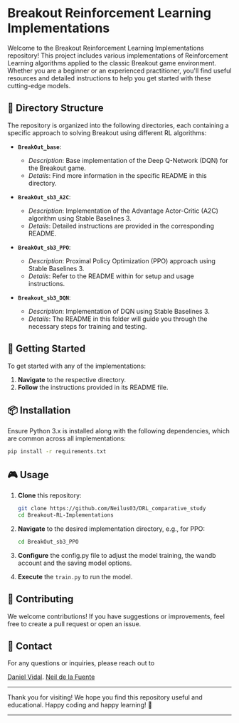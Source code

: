 # Breakout Reinforcement Learning Implementations

Welcome to the Breakout Reinforcement Learning Implementations repository! This project includes various implementations of Reinforcement Learning algorithms applied to the classic Breakout game environment. Whether you are a beginner or an experienced practitioner, you'll find useful resources and detailed instructions to help you get started with these cutting-edge models.

## 🚀 Directory Structure

The repository is organized into the following directories, each containing a specific approach to solving Breakout using different RL algorithms:

- **`BreakOut_base`**: 
  - *Description*: Base implementation of the Deep Q-Network (DQN) for the Breakout game.
  - *Details*: Find more information in the specific README in this directory.

- **`BreakOut_sb3_A2C`**: 
  - *Description*: Implementation of the Advantage Actor-Critic (A2C) algorithm using Stable Baselines 3.
  - *Details*: Detailed instructions are provided in the corresponding README.

- **`BreakOut_sb3_PPO`**: 
  - *Description*: Proximal Policy Optimization (PPO) approach using Stable Baselines 3.
  - *Details*: Refer to the README within for setup and usage instructions.

- **`Breakout_sb3_DQN`**: 
  - *Description*: Implementation of DQN using Stable Baselines 3.
  - *Details*: The README in this folder will guide you through the necessary steps for training and testing.

## 🏁 Getting Started

To get started with any of the implementations:

1. **Navigate** to the respective directory.
2. **Follow** the instructions provided in its README file.

## 📦 Installation

Ensure Python 3.x is installed along with the following dependencies, which are common across all implementations:

```bash
pip install -r requirements.txt
```

## 🎮 Usage

1. **Clone** this repository:
    ```bash
    git clone https://github.com/Neilus03/DRL_comparative_study
    cd Breakout-RL-Implementations
    ```

2. **Navigate** to the desired implementation directory, e.g., for PPO:
    ```bash
    cd BreakOut_sb3_PPO
    ```
    
3. **Configure** the config.py file to adjust the model training, the wandb account and the saving model options.

4. **Execute** the `train.py` to run the model.


## 👥 Contributing

We welcome contributions! If you have suggestions or improvements, feel free to create a pull request or open an issue.


## 📧 Contact

For any questions or inquiries, please reach out to 

[Daniel Vidal](https://www.linkedin.com/in/daniel-alejandro-vidal-guerra-21386b266/).
[Neil de la Fuente](https://www.linkedin.com/in/neil-de-la-fuente/)

---

Thank you for visiting! We hope you find this repository useful and educational. Happy coding and happy learning! 🎉

---
